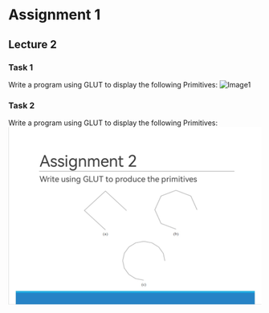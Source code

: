 # Assignment 1
## Lecture 2
### Task 1
Write a program using GLUT to display the following Primitives:
![Image1](https://github.com/HudaOmer/ComputerGraphicsAssignments/blob/master/images/Lec2_Assignment_1_1.jpg)
### Task 2
Write a program using GLUT to display the following Primitives:
![Image2](../../images/Lec2_Assignment_1_2.jpg)
